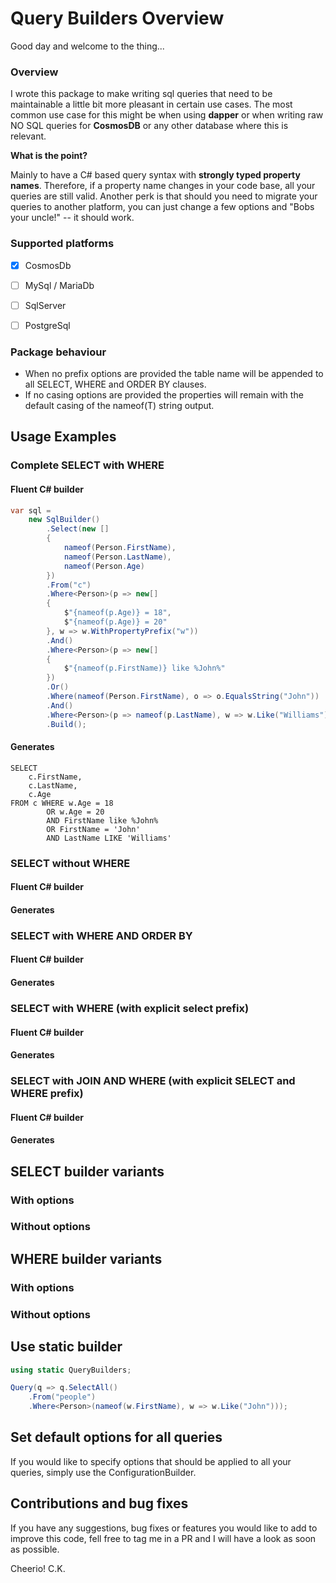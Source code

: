 # Query Builders Overview
Good day and welcome to the thing...

### Overview
I wrote this package to make writing sql queries that need to be maintainable a little bit more pleasant in certain use cases. The most common use case for this might be when using **dapper** or when writing raw NO SQL queries for **CosmosDB** or any other database where this is relevant.

**What is the point?** 

Mainly to have a C# based query syntax with **strongly typed property names**. Therefore, if a property name changes in your code base, all your queries are still valid.
Another perk is that should you need to migrate your queries to another platform, you can just change a few options and "Bobs your uncle!" -- it should work.

### Supported platforms

- [X] CosmosDb
- [ ] MySql / MariaDb
- [ ] SqlServer
- [ ] PostgreSql



### Package behaviour 
- When no prefix options are provided the table name will be appended to all SELECT, WHERE and ORDER BY clauses.
- If no casing options are provided the properties will remain with the default casing of the nameof(T) string output.  

## Usage Examples

### Complete SELECT with WHERE
#### Fluent C# builder
```csharp
var sql = 
    new SqlBuilder()
        .Select(new []
        {
            nameof(Person.FirstName),
            nameof(Person.LastName),
            nameof(Person.Age)
        })
        .From("c")
        .Where<Person>(p => new[]
        {
            $"{nameof(p.Age)} = 18",
            $"{nameof(p.Age)} = 20"
        }, w => w.WithPropertyPrefix("w"))
        .And()
        .Where<Person>(p => new[]
        {
            $"{nameof(p.FirstName)} like %John%"
        })
        .Or()
        .Where(nameof(Person.FirstName), o => o.EqualsString("John"))
        .And()
        .Where<Person>(p => nameof(p.LastName), w => w.Like("Williams"))
        .Build();
```
#### Generates
```genericsql
SELECT 
    c.FirstName, 
    c.LastName, 
    c.Age 
FROM c WHERE w.Age = 18 
        OR w.Age = 20 
        AND FirstName like %John% 
        OR FirstName = 'John' 
        AND LastName LIKE 'Williams'
```

### SELECT without WHERE
#### Fluent C# builder
#### Generates

### SELECT with WHERE AND ORDER BY
#### Fluent C# builder
#### Generates

### SELECT with WHERE (with explicit select prefix)
#### Fluent C# builder
#### Generates

### SELECT with JOIN AND WHERE (with explicit SELECT and WHERE prefix)
#### Fluent C# builder
#### Generates


## SELECT builder variants
### With options

### Without options

## WHERE builder variants
### With options

### Without options

## Use static builder

```csharp
using static QueryBuilders;

Query(q => q.SelectAll()
    .From("people")
    .Where<Person>(nameof(w.FirstName), w => w.Like("John")));
```

## Set default options for all queries
 If you would like to specify options that should be applied to all your queries, simply use the ConfigurationBuilder.



## Contributions and bug fixes
If you have any suggestions, bug fixes or features you would like to add to improve this code, fell free to tag me in a PR and I will have a look as soon as possible.

Cheerio! C.K.
